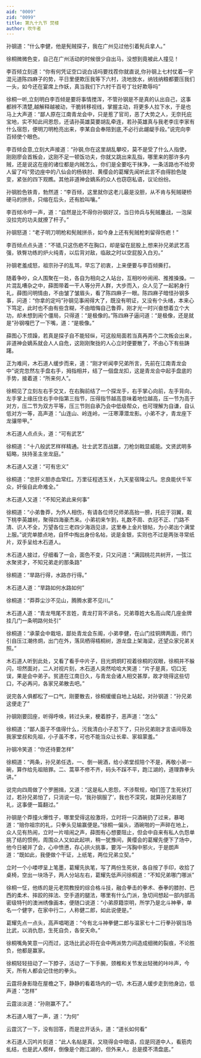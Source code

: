 ```yaml
---
aid: "0009"
zid: "0099"
title: 第九十九节 焚楼
author: 吹牛者
---
```


孙钢道：“什么李健，他是髡贼探子，我在广州见过他引着髡兵拿人。”

徐桐微微色变，自己在广州活动的时候很少自出马，没想到竟被此人撞见！

李百倾立刻道：“你有何凭证空口说白话吗要找茬你就直说,你孙钢上七村仗着一宇混元道陈四麻子的势，平日里便欺压我等下六村，浇地放水，纳钱纳粮都要压我们一头，如今还在宴席上作妖，真当我们下六村千百号丁壮好欺辱吗”

徐桐一听,立刻明白李百倾是要将事情搅浑，不管孙钢是不是真的认出自己，这事都辨不清楚,越解释越被动，干脆转移视线，掌握主动，将更多人拉下水，于是也马上大声道：“鄙人原在江南青龙会中，只是惹了官司，恶了大势之人，无奈托庇宝地，实不知此间恩怨，还请孙英雄莫要胡乱牵连，若孙英雄真与我老李庄李家有什么宿怨，便明刀明枪亮出来，李某自会奉陪到底,不必行此龌龊手段。”说完向李百倾使个眼色。

李百倾会意,立刻大声接道：“孙钢,你在这里胡乱攀咬，莫不是受了什么人指使，刚刚廖会首叛会，这刚不足一顿饭功夫，你就又跳出来乱指，哪里来的那许多内贼，还是说这在座的诸位都是内贼怎么，你们是全要吃干抹净，一条活路也不给旁人留了吗”旁边座中的八仙会的杨铁肘、黄缨会的葛耀先闻听此言不由得脸色陡变，紧张的四下观瞧。其他非道神会嫡系的众人也窃窃私语，议论纷纷。

孙钢脸色铁青，勃然道：“李百倾，这里就你这老儿最是没胆，从不肯与髡贼硬桥硬马的拼杀，只缩在后头，还有脸叫嚷。”

李百倾冷哼一声，道：“自然是比不得你孙钢好汉，当日帅兵与髡贼鏖战，一泡屎没拉完的功夫就撩了杆子。”

孙钢怒道：“老子明刀明枪和髡贼拼杀，如今身上还有髡贼枪刺留得伤疤！”

李百倾点点头道：“不错,只这伤疤不在胸口，却是留在屁股上,想来孙兄弟武艺高强，铁臀功练的炉火纯青，以后背对敌，临敌之时以空屁股入白刃。”

孙钢老羞成怒，祖宗孙子的乱骂，早忘了初衷，上来便要与李百倾撕打。

随着争吵，众人围聚在一处，各自为相向之人站台，互相吵吵闹闹、推推搡搡。一片混乱嘈杂之中，薛图带着一干人等分开人群，大步而入，众人见了一起躬身行礼，薛图问明情由，不由皱了皱眉头，看了陈四麻子一眼。陈四麻子暗怪孙钢多事，问道：“你拿的定吗”孙钢见事闹得大了，既没有明证，又没有个头绪，本来心下笃定，此时也不由有些含糊，不由暗悔自己鲁莽，刚才光一时兴奋想着立个大功，却未想到闹个僵局，只得道：“是极像的。”陈四麻子逼问道：“是极像，还是就是”孙钢嘎巴了一下嘴，道：“是极像。”

薛图心下烦躁，若真是探子自不能轻纵，可这般局面若当真再弄个二次叛会出来，非道神会嫡系就会人人自危，这刚刚聚拢的人心立时便要散了，不由心下有些踌躇。

正为难间，木石道人缓步而来，道：“刚才听闻李兄弟所言，先前在江南青龙会中”说完忽然左手盘右手，拇指相并，结了一個盘龙扣，这是青龙会中起手盘底的手势，接着道：“所来何人”。

徐桐见了立刻左右手交叉，在右胸前结了一个探龙手，右手掌心向前，左手背向，左手掌上缘压住右手中指第三指节，压得指节越高意味着地位越高，压一节为高于对方，压二节为双方平等，压三节则自承乃会中低级帮众，也可理解为自谦，自认低对方一等，高声道：“山连山、岭连岭，一汪寒潭潜龙影。小弟不才，青龙座下龙骧带甲。”

木石道人点点头，道：“可有武艺”

徐桐道：“十八般武艺样样精通。壮士武艺百战赢，刀枪剑戟显威能。文贤武明多韬略，扶持圣主坐龙庭。”

木石道人又道：“可有忠义”

徐桐道：“忠肝义胆赤血常红。万里征程透玉关，九天星宿降尘凡。忠良能伏千军众，奸佞自此命难全。”

木石道人又道：“不知兄弟此来何事”

徐桐道：“小弟鲁莽，为外人相伤，有请各位师兄师弟高抬一膀，托庇于羽翼，栽下桃李英雄树，聚得四海豪杰来。小弟初来乍到，礼数不周、衣冠不正、门路不清、识人不全，万望各位三老四少海涵见谅，这里奉上金片银帖，为小弟出个满堂上服。”说完单膝点地，自怀中掏出身份名帖，说是金银，实则也不过是两张寻常纸片，双手呈给木石道人。

木石道人接过，仔细看了一会，面色不变，只又问道：“满园桃花共树开，一弦江水聚贤才，不知兄弟走的那条路”

徐桐道：“旱路行得，水路亦行得。”

木石道人道：“旱路如何水路如何”

徐桐道：“莽莽尘沙不见山，腾腾水雾不见川。”

木石道人道：“青龙甩尾不言姓，青龙打背不讲名，兄弟尊姓大名高山爬几座金牌挂几门一条明路何处引”

徐桐道：“承蒙会中栽培，鄙处青龙会东阁，小弟李健，在山门挂铜牌两面，师门引自压江潮佟炯，出门在外，落凤栖得梧桐树，游龙盘上架海梁，还望众家兄弟关照。”



木石道人听到此处，又看了看手中片子，目光炯炯盯视着徐桐的双眼，徐桐并不躲闪，坦然面对，二人对视片刻，木石道人突然哈哈大笑道：“片子是真，切口无误，果是会中弟子。贫道在江南日久，与青龙会诸人相交甚厚，故才晓得这些切口，不必再问，各家兄弟散去吧。”

说完各人俱都松了一口气，刚要散去，徐桐缓缓自地上站起，对孙钢道：“孙兄弟这便走了”

孙钢刚要回座，听得呼唤，转过头来，梗着脖子，恶声道：“怎么”

徐桐道：“鄙人面子不值得什么，污我清白小子忍下了，只孙兄弟刚才言语间辱及我家堂叔和先祖，小子虽不孝，可也不能当众让长辈、家祖蒙羞。”

孙钢冷笑道：“你还待要怎样”

徐桐道：“两条，孙兄弟任选，一、倒一碗酒，给小弟堂叔陪个不是，再敬小弟一碗，算作给先祖赔罪。二、蒿草不修不齐，码头不踩不平，跑江湖的，道理靠拳头讲。”

说完向四周做了个罗圈揖，又道：“这是私人恩怨，不涉帮规，咱们签了生死状打过，若孙兄弟怕了，只消说一句，‘我孙钢服了’，我也不深究，就算孙兄弟赔了礼，这事便一篇翻过。”

孙钢是个莽撞火爆性子，哪里受得这般激将，立时将一只酒碗扔了过来，暴喝道：“赔你祖宗的礼，只拳头见输赢便是。”徐桐一偏头，酒碗啪的一声碎在地上，众人见有热闹，立时一片喧闹之声，薛图有心想要阻止，但会中自来有私人仇怨单挑了结的惯例，周围众人又如此起哄，稍一犹豫间，黄缨会的葛耀先便下了场中，他今日被并了会，心中愤懑，存心拱火挑事，要泻一泻胸中邪火，于是朗声道：“既如此，我便做个干证，上纸笔，两位兄弟立契。”

立时一个小喽啰呈上笔墨，葛耀先执笔，写了两份生死状，各自按了手印，收拾了桌椅，空出一块场子，两人分站左右，葛耀先低声问徐桐道：“不知兄弟哪门哪派”

徐桐一怔，他练的是元老院教授的综合格斗技，融合拳击的拳术、泰拳的膝肘、巴西的柔术、摔跤的摔法、空手道的腿法，哪里有什么门派，急切间想起一部内部高密级特刊的澳洲绣像画本，便随口说道：“小弟原籍崇明，所学乃是北斗神拳，单名一个健字，在家中行二，人称健二郎，如此说便是。”

葛耀先点一点头，高声唱喝道：“今有北斗神拳健二郎与温家七十二行拳孙钢当场比武，以消仇怨，生死自负，各安天命。”

徐桐嘴角笑意一闪而过，这场比武必将在会中两派势力间造成细微的裂痕，不论胜负，他都是赢家。

徐桐轻轻扭动了一下脖子，活动了一下手腕，颈椎和关节发出轻微的咔咔声，今天，所有人都会记住他的拳头。

云霆将身影隐在屋檐之下，静静的看着场内的一切，木石道人缓步走到他身边，低声道：“怎样”

云霆淡淡道：“孙刚赢不了。”

木石道人哦了一声，道：“为何”

云霆沉了一下，没有回答，而是岔开话头，道：“道长如何看”

木石道人沉吟片刻道：“此人名帖是真，又晓得会中暗语，应是同道中人，看筋肉虬结，也是武人模样，倒像是个跑江湖的，但外来人，总是摸不清盘底。”

